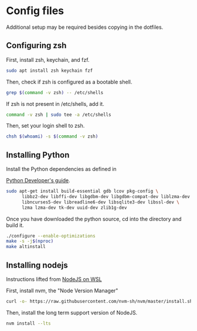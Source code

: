 # Config files

Additional setup may be required besides copying in the dotfiles.

## Configuring zsh

First, install zsh, keychain, and fzf.

```bash
sudo apt install zsh keychain fzf
```

Then, check if zsh is configured as a bootable shell.

```bash
grep $(command -v zsh) -- /etc/shells
```

If zsh is not present in /etc/shells, add it.

```bash
command -v zsh | sudo tee -a /etc/shells
```

Then, set your login shell to zsh.

```bash
chsh $(whoami) -s $(command -v zsh)
```

## Installing Python
Install the Python dependencies as defined in

[Python Developer's guide](https://devguide.python.org/getting-started/setup-building/#linux).

```bash
sudo apt-get install build-essential gdb lcov pkg-config \
      libbz2-dev libffi-dev libgdbm-dev libgdbm-compat-dev liblzma-dev \
      libncurses5-dev libreadline6-dev libsqlite3-dev libssl-dev \
      lzma lzma-dev tk-dev uuid-dev zlib1g-dev
```

Once you have downloaded the python source, cd into the directory and build it.

```bash
./configure --enable-optimizations
make -s -j$(nproc)
make altinstall
```

## Installing nodejs

Instructions lifted from [NodeJS on WSL](https://learn.microsoft.com/en-us/windows/dev-environment/javascript/nodejs-on-wsl)

First, install nvm, the "Node Version Manager"

```bash
curl -o- https://raw.githubusercontent.com/nvm-sh/nvm/master/install.sh | bash
```

Then, install the long term support version of NodeJS.

```bash
nvm install --lts
```

